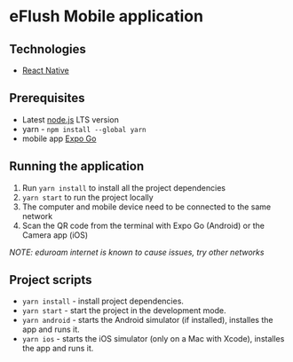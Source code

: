 # eFlush Mobile application

## Technologies
* [React Native](https://reactnative.dev/)

## Prerequisites

* Latest [node.js](https://nodejs.org/en/) LTS version
* yarn - `npm install --global yarn`
* mobile app [Expo Go](https://expo.dev/client)

## Running the application

1. Run `yarn install` to install all the project dependencies
2. `yarn start` to run the project locally
3. The computer and mobile device need to be connected to the same network
3. Scan the QR code from the terminal with Expo Go (Android) or the Camera app (iOS)

*NOTE: eduroam internet is known to cause issues, try other networks*

## Project scripts
* `yarn install` - install project dependencies.
* `yarn start` - start the project in the development mode.
* `yarn android` - starts the Android simulator (if installed), installes the app and runs it.
* `yarn ios` - starts the iOS simulator (only on a Mac with Xcode), installes the app and runs it.
